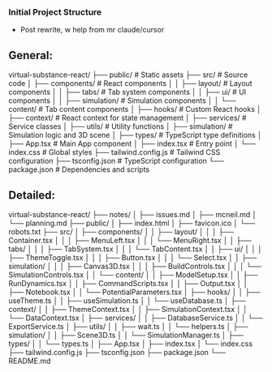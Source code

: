 ### Initial Project Structure
 - Post rewrite, w help from mr claude/cursor

## General:

virtual-substance-react/
├── public/                  # Static assets
├── src/                     # Source code
│   ├── components/          # React components
│   │   ├── layout/          # Layout components
│   │   ├── tabs/            # Tab system components
│   │   ├── ui/              # UI components
│   │   ├── simulation/      # Simulation components
│   │   └── content/         # Tab content components
│   ├── hooks/               # Custom React hooks
│   ├── context/             # React context for state management
│   ├── services/            # Service classes
│   ├── utils/               # Utility functions
│   ├── simulation/          # Simulation logic and 3D scene
│   ├── types/               # TypeScript type definitions
│   ├── App.tsx              # Main App component
│   ├── index.tsx            # Entry point
│   └── index.css            # Global styles
├── tailwind.config.js       # Tailwind CSS configuration
├── tsconfig.json            # TypeScript configuration
└── package.json             # Dependencies and scripts

## Detailed:

virtual-substance-react/
├── notes/
│   ├── issues.md
│   ├── mcneil.md
│   └── planning.md
├── public/
│   ├── index.html
│   ├── favicon.ico
│   └── robots.txt
├── src/
│   ├── components/
│   │   ├── layout/
│   │   │   ├── Container.tsx
│   │   │   ├── MenuLeft.tsx
│   │   │   └── MenuRight.tsx
│   │   ├── tabs/
│   │   │   ├── TabSystem.tsx
│   │   │   └── TabContent.tsx
│   │   ├── ui/
│   │   │   ├── ThemeToggle.tsx
│   │   │   ├── Button.tsx
│   │   │   └── Select.tsx
│   │   ├── simulation/
│   │   │   ├── Canvas3D.tsx
│   │   │   ├── BuildControls.tsx
│   │   │   └── SimulationControls.tsx
│   │   └── content/
│   │       ├── ModelSetup.tsx
│   │       ├── RunDynamics.tsx
│   │       ├── CommandScripts.tsx
│   │       ├── Output.tsx
│   │       ├── Notebook.tsx
│   │       └── PotentialParameters.tsx
│   ├── hooks/
│   │   ├── useTheme.ts
│   │   ├── useSimulation.ts
│   │   └── useDatabase.ts
│   ├── context/
│   │   ├── ThemeContext.tsx
│   │   ├── SimulationContext.tsx
│   │   └── DataContext.tsx
│   ├── services/
│   │   ├── DatabaseService.ts
│   │   └── ExportService.ts
│   ├── utils/
│   │   ├── wait.ts
│   │   └── helpers.ts
│   ├── simulation/
│   │   ├── Scene3D.ts
│   │   └── SimulationManager.ts
│   ├── types/
│   │   └── types.ts
│   ├── App.tsx
│   ├── index.tsx
│   └── index.css
├── tailwind.config.js
├── tsconfig.json
├── package.json
└── README.md